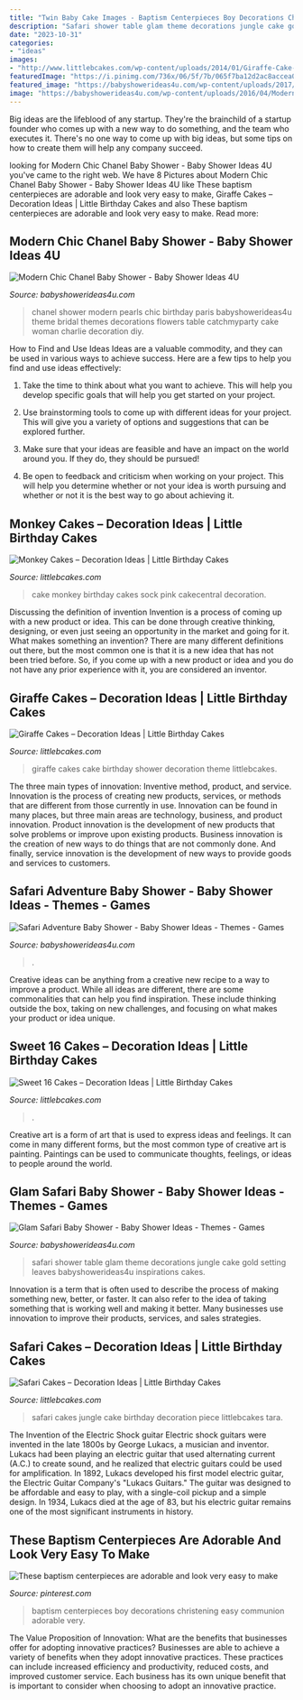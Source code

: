 ```yaml
---
title: "Twin Baby Cake Images - Baptism Centerpieces Boy Decorations Christening Easy Communion Adorable Very"
description: "Safari shower table glam theme decorations jungle cake gold setting leaves babyshowerideas4u inspirations cakes"
date: "2023-10-31"
categories:
- "ideas"
images:
- "http://www.littlebcakes.com/wp-content/uploads/2014/01/Giraffe-Cake-Pictures.jpg"
featuredImage: "https://i.pinimg.com/736x/06/5f/7b/065f7ba12d2ac8accea0ccb944628186.jpg"
featured_image: "https://babyshowerideas4u.com/wp-content/uploads/2017/04/Safari-Adventure-Baby-Shower-VIP-Lounge.jpg"
image: "https://babyshowerideas4u.com/wp-content/uploads/2016/04/Modern-Chic-Chanel-Baby-Shower-Flowers-Pearls.jpg"
---
```



Big ideas are the lifeblood of any startup. They're the brainchild of a startup founder who comes up with a new way to do something, and the team who executes it. There's no one way to come up with big ideas, but some tips on how to create them will help any company succeed.

	

		
looking for Modern Chic Chanel Baby Shower - Baby Shower Ideas 4U you've came to the right web. We have 8 Pictures about Modern Chic Chanel Baby Shower - Baby Shower Ideas 4U like These baptism centerpieces are adorable and look very easy to make, Giraffe Cakes – Decoration Ideas | Little Birthday Cakes and also These baptism centerpieces are adorable and look very easy to make. Read more:
		
    
## Modern Chic Chanel Baby Shower - Baby Shower Ideas 4U

<img loading=lazy src="https://babyshowerideas4u.com/wp-content/uploads/2016/04/Modern-Chic-Chanel-Baby-Shower-Flowers-Pearls.jpg" onerror="this.onerror=null;this.src='https://tse4.mm.bing.net/th?id=OIP.wk8NWFwTcuRKs9vm3qj2AwHaJ4&amp;pid=15.1';" alt="Modern Chic Chanel Baby Shower - Baby Shower Ideas 4U">

_Source: babyshowerideas4u.com_

>chanel shower modern pearls chic birthday paris babyshowerideas4u theme bridal themes decorations flowers table catchmyparty cake woman charlie decoration diy. 

	

How to Find and Use Ideas
Ideas are a valuable commodity, and they can be used in various ways to achieve success. Here are a few tips to help you find and use ideas effectively:
1. Take the time to think about what you want to achieve. This will help you develop specific goals that will help you get started on your project.

2. Use brainstorming tools to come up with different ideas for your project. This will give you a variety of options and suggestions that can be explored further.

3. Make sure that your ideas are feasible and have an impact on the world around you. If they do, they should be pursued!

4. Be open to feedback and criticism when working on your project. This will help you determine whether or not your idea is worth pursuing and whether or not it is the best way to go about achieving it.

    
## Monkey Cakes – Decoration Ideas | Little Birthday Cakes

<img loading=lazy src="http://www.littlebcakes.com/wp-content/uploads/2013/08/Monkey-Birthday-Cake-Ideas.jpg" onerror="this.onerror=null;this.src='https://tse2.mm.bing.net/th?id=OIP.XeJykh2ngrUDp7rYuvObBQHaJ4&amp;pid=15.1';" alt="Monkey Cakes – Decoration Ideas | Little Birthday Cakes">

_Source: littlebcakes.com_

>cake monkey birthday cakes sock pink cakecentral decoration. 

	

Discussing the definition of invention
Invention is a process of coming up with a new product or idea. This can be done through creative thinking, designing, or even just seeing an opportunity in the market and going for it. What makes something an invention? There are many different definitions out there, but the most common one is that it is a new idea that has not been tried before. So, if you come up with a new product or idea and you do not have any prior experience with it, you are considered an inventor.

    
## Giraffe Cakes – Decoration Ideas | Little Birthday Cakes

<img loading=lazy src="http://www.littlebcakes.com/wp-content/uploads/2014/01/Giraffe-Cake-Pictures.jpg" onerror="this.onerror=null;this.src='https://tse2.mm.bing.net/th?id=OIP.qTUJM5-YD-vRUw2bn1Bs0QHaLG&amp;pid=15.1';" alt="Giraffe Cakes – Decoration Ideas | Little Birthday Cakes">

_Source: littlebcakes.com_

>giraffe cakes cake birthday shower decoration theme littlebcakes. 

	

The three main types of innovation: Inventive method, product, and service.
Innovation is the process of creating new products, services, or methods that are different from those currently in use. Innovation can be found in many places, but three main areas are technology, business, and product innovation. 
Product innovation is the development of new products that solve problems or improve upon existing products. Business innovation is the creation of new ways to do things that are not commonly done. And finally, service innovation is the development of new ways to provide goods and services to customers.

    
## Safari Adventure Baby Shower - Baby Shower Ideas - Themes - Games

<img loading=lazy src="https://babyshowerideas4u.com/wp-content/uploads/2017/04/Safari-Adventure-Baby-Shower-VIP-Lounge.jpg" onerror="this.onerror=null;this.src='https://tse1.mm.bing.net/th?id=OIP.xGJ11jM0_M0xfmFu3ryXdgHaJQ&amp;pid=15.1';" alt="Safari Adventure Baby Shower - Baby Shower Ideas - Themes - Games">

_Source: babyshowerideas4u.com_

>. 

	

Creative ideas can be anything from a creative new recipe to a way to improve a product. While all ideas are different, there are some commonalities that can help you find inspiration. These include thinking outside the box, taking on new challenges, and focusing on what makes your product or idea unique.

    
## Sweet 16 Cakes – Decoration Ideas | Little Birthday Cakes

<img loading=lazy src="https://www.littlebcakes.com/wp-content/uploads/2014/02/Sweet-16-Cake-Designs.jpg" onerror="this.onerror=null;this.src='https://tse4.mm.bing.net/th?id=OIP.q4EwKaDHYu_Ow7TWRIpPMgHaLI&amp;pid=15.1';" alt="Sweet 16 Cakes – Decoration Ideas | Little Birthday Cakes">

_Source: littlebcakes.com_

>. 

	

Creative art is a form of art that is used to express ideas and feelings. It can come in many different forms, but the most common type of creative art is painting. Paintings can be used to communicate thoughts, feelings, or ideas to people around the world.

    
## Glam Safari Baby Shower - Baby Shower Ideas - Themes - Games

<img loading=lazy src="https://babyshowerideas4u.com/wp-content/uploads/2019/02/safari-leaves-table-setting-600x800.jpg" onerror="this.onerror=null;this.src='https://tse3.mm.bing.net/th?id=OIP.VRWQZyn0wAdpwCVBkBVBDAHaJ4&amp;pid=15.1';" alt="Glam Safari Baby Shower - Baby Shower Ideas - Themes - Games">

_Source: babyshowerideas4u.com_

>safari shower table glam theme decorations jungle cake gold setting leaves babyshowerideas4u inspirations cakes. 

	

Innovation is a term that is often used to describe the process of making something new, better, or faster. It can also refer to the idea of taking something that is working well and making it better. Many businesses use innovation to improve their products, services, and sales strategies.

    
## Safari Cakes – Decoration Ideas | Little Birthday Cakes

<img loading=lazy src="http://www.littlebcakes.com/wp-content/uploads/2014/01/Safari-Cakes-Pictures-768x1024.jpg" onerror="this.onerror=null;this.src='https://tse3.mm.bing.net/th?id=OIP.G_xoIImjsZUYhIy1yOBCCgHaJ4&amp;pid=15.1';" alt="Safari Cakes – Decoration Ideas | Little Birthday Cakes">

_Source: littlebcakes.com_

>safari cakes jungle cake birthday decoration piece littlebcakes tara. 

	

The Invention of the Electric Shock guitar
Electric shock guitars were invented in the late 1800s by George Lukacs, a musician and inventor. Lukacs had been playing an electric guitar that used alternating current (A.C.) to create sound, and he realized that electric guitars could be used for amplification. In 1892, Lukacs developed his first model electric guitar, the Electric Guitar Company's "Lukacs Guitars." The guitar was designed to be affordable and easy to play, with a single-coil pickup and a simple design. In 1934, Lukacs died at the age of 83, but his electric guitar remains one of the most significant instruments in history.

    
## These Baptism Centerpieces Are Adorable And Look Very Easy To Make

<img loading=lazy src="https://i.pinimg.com/736x/06/5f/7b/065f7ba12d2ac8accea0ccb944628186.jpg" onerror="this.onerror=null;this.src='https://tse2.mm.bing.net/th?id=OIP.0xGiVzmKKyT9KaEvvOrnGwHaNK&amp;pid=15.1';" alt="These baptism centerpieces are adorable and look very easy to make">

_Source: pinterest.com_

>baptism centerpieces boy decorations christening easy communion adorable very. 

	

The Value Proposition of Innovation: What are the benefits that businesses offer for adopting innovative practices?
Businesses are able to achieve a variety of benefits when they adopt innovative practices. These practices can include increased efficiency and productivity, reduced costs, and improved customer service. Each business has its own unique benefit that is important to consider when choosing to adopt an innovative practice.

